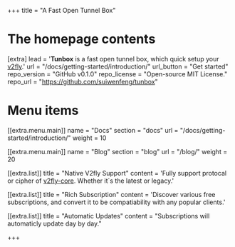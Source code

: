 +++
title = "A Fast Open Tunnel Box"

# The homepage contents
[extra]
lead = '<b>Tunbox</b> is a fast open tunnel box, which quick setup your <a href="https://github.com/v2fly/">v2fly</a>.'
url = "/docs/getting-started/introduction/"
url_button = "Get started"
repo_version = "GitHub v0.1.0"
repo_license = "Open-source MIT License."
repo_url = "https://github.com/suiwenfeng/tunbox"

# Menu items
[[extra.menu.main]]
name = "Docs"
section = "docs"
url = "/docs/getting-started/introduction/"
weight = 10

[[extra.menu.main]]
name = "Blog"
section = "blog"
url = "/blog/"
weight = 20

[[extra.list]]
title = "Native V2fly Support"
content = 'Fully support protocal or cipher of <a href="https://github.com/v2fly/v2ray-core">v2fly-core</a>. Whether it`s the latest or legacy.'

[[extra.list]]
title = "Rich Subscription"
content = 'Discover various free subscriptions, and convert it to be compatiability with any popular clients.'

[[extra.list]]
title = "Automatic Updates"
content = "Subscriptions will automaticly update day by day."

+++
